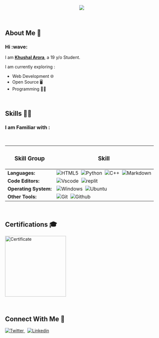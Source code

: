 <h3 align="center"> <img src="https://user-images.githubusercontent.com/83774725/222138560-f694e595-cf5c-48c0-90cb-517cbffc2bae.png" > </h3>


<br>

## **About Me** 👨

<h3>Hi :wave:</h3>

I am [**Khushal Arora**](https://twitter.com/khushaltwts), a 19 y/o Student.

I am currently exploring :
 * Web Development 🌐
 * Open Source 🖥
 * Programming 👨‍💻

<br>

## **Skills** 👨‍💻

### **I am Familiar with :**
<br>

| <h3>Skill Group</h3> |     <h3>Skill</h3>         |
| -------------------- | -------------------------- |
| **Languages:** | <img src="https://img.shields.io/badge/HTML5-E34F26?style=for-the-badge&logo=html5&logoColor=white" alt="HTML5">&nbsp; <img src="https://img.shields.io/badge/Python-14354C?style=for-the-badge&logo=python&logoColor=white" alt="Python">&nbsp; <img src="https://img.shields.io/badge/C%2B%2B-00599C?style=for-the-badge&logo=c%2B%2B&logoColor=white" alt="C++">&nbsp; <img src="https://img.shields.io/badge/Markdown-000000?style=for-the-badge&logo=markdown&logoColor=white" alt="Markdown">|
| **Code Editors:** | <img src="https://img.shields.io/badge/Visual_Studio_Code-0078D4?style=for-the-badge&logo=visual%20studio%20code&logoColor=white" alt="Vscode">&nbsp; <img src="https://img.shields.io/badge/replit-667881?style=for-the-badge&logo=replit&logoColor=white" alt="replit"> |
| **Operating System:** | <img src="https://img.shields.io/badge/Windows-0078D6?style=for-the-badge&logo=windows&logoColor=white" alt="Windows">&nbsp; <img src="https://img.shields.io/badge/Ubuntu-E95420?style=for-the-badge&logo=ubuntu&logoColor=white" alt="Ubuntu">|
| **Other Tools:** | <img src="https://img.shields.io/badge/GIT-E44C30?style=for-the-badge&logo=git&logoColor=white" alt="Git">&nbsp; <img src="https://img.shields.io/badge/GitHub-100000?style=for-the-badge&logo=github&logoColor=white" alt="Github"> |

<br>

## Certifications 🎓

<a href="https://www.hackerrank.com/certificates/fa4682f96c74" target="_blank"> <img src="https://user-images.githubusercontent.com/83774725/221908116-c79f79cb-1bb0-4253-b034-3fb2ab0f7a1b.png" alt="Certificate" width="200"> </a>

<br>

## Connect With Me 🤝

<a href="https://twitter.com" target="_blank"> <img src="https://img.shields.io/badge/Twitter-1DA1F2?style=for-the-badge&logo=twitter&logoColor=white" alt="Twitter"> </a>&nbsp; <a href="#" target="_blank"> <img src="https://img.shields.io/badge/LinkedIn-0077B5?style=for-the-badge&logo=linkedin&logoColor=white" alt="Linkedin"> </a>

